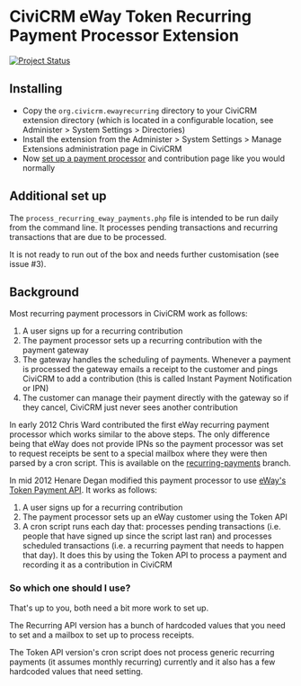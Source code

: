 CiviCRM eWay Token Recurring Payment Processor Extension
========================================================

[![Project Status](http://stillmaintained.com/henare/CiviCRM-eWay-recurring-payment-processor.png)](http://stillmaintained.com/henare/CiviCRM-eWay-recurring-payment-processor)

Installing
----------

* Copy the `org.civicrm.ewayrecurring` directory to your CiviCRM extension directory (which is located in a configurable location, see Administer > System Settings > Directories)
* Install the extension from the Administer > System Settings > Manage Extensions administration page in CiviCRM
* Now [set up a payment processor](http://wiki.civicrm.org/confluence/display/CRMDOC/Payment+Processors#PaymentProcessors-SetupandConfiguration) and contribution page like you would normally

Additional set up
-----------------

The `process_recurring_eway_payments.php` file is intended to be run daily from the command line. It processes pending transactions and recurring transactions that are due to be processed.

It is not ready to run out of the box and needs further customisation (see issue #3).

Background
----------
Most recurring payment processors in CiviCRM work as follows:

1. A user signs up for a recurring contribution
2. The payment processor sets up a recurring contribution with the payment gateway
3. The gateway handles the scheduling of payments. Whenever a payment is processed the gateway emails a receipt to the customer and pings CiviCRM to add a contribution (this is called Instant Payment Notification or IPN)
4. The customer can manage their payment directly with the gateway so if they cancel, CiviCRM just never sees another contribution

In early 2012 Chris Ward contributed the first eWay recurring payment processor which works similar to the above steps. The only difference being that eWay does not provide IPNs so the payment processor was set to request receipts be sent to a special mailbox where they were then parsed by a cron script. This is available on the [recurring-payments](https://github.com/henare/CiviCRM-eWay-recurring-payment-processor/tree/recurring-payments) branch.

In mid 2012 Henare Degan modified this payment processor to use [eWay's Token Payment API](http://www.eway.com.au/developers/api/token.html). It works as follows:

1. A user signs up for a recurring contribution
2. The payment processor sets up an eWay customer using the Token API
3. A cron script runs each day that: processes pending transactions (i.e. people that have signed up since the script last ran) and processes scheduled transactions (i.e. a recurring payment that needs to happen that day). It does this by using the Token API to process a payment and recording it as a contribution in CiviCRM

### So which one should I use?

That's up to you, both need a bit more work to set up.

The Recurring API version has a bunch of hardcoded values that you need to set and a mailbox to set up to process receipts.

The Token API version's cron script does not process generic recurring payments (it assumes monthly recurring) currently and it also has a few hardcoded values that need setting.
